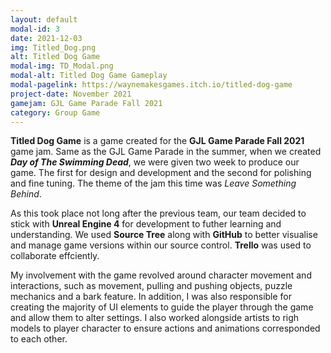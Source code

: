 ```yaml
---
layout: default
modal-id: 3
date: 2021-12-03
img: Titled_Dog.png
alt: Titled Dog Game 
modal-img: TD_Modal.png
modal-alt: Titled Dog Game Gameplay
modal-pagelink: https://waynemakesgames.itch.io/titled-dog-game
project-date: November 2021
gamejam: GJL Game Parade Fall 2021
category: Group Game
---
```

**Titled Dog Game** is a game created for the **GJL Game Parade Fall 2021** game jam. Same as the GJL Game Parade in the summer, when we created ***Day of The Swimming Dead***, we were given two week to produce our game. The first for design and development and the second for polishing and fine tuning. The theme of the jam this time was *Leave Something Behind*.

As this took place not long after the previous team, our team decided to stick with **Unreal Engine 4** for development to futher learning and understanding. We used **Source Tree** along with **GitHub** to better visualise and manage game versions within our source control. **Trello** was used to collaborate effciently.

 My involvement with the game revolved around character movement and interactions, such as movement, pulling and pushing objects, puzzle mechanics and a bark feature. In addition, I was also responsible for creating the majority of UI elements to guide the player through the game and allow them to alter settings. I also worked alongside artists to righ models to player character to ensure actions and animations corresponded to each other.